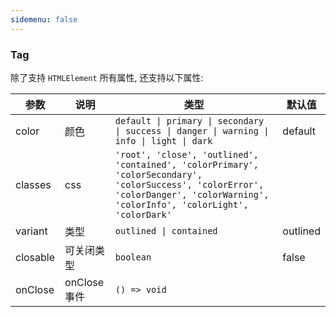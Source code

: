 ```yaml
---
sidemenu: false
---
```

### Tag

除了支持 `HTMLElement` 所有属性, 还支持以下属性:

| 参数	|说明	|类型	|默认值
| --- | --- | --- | ---
| color | 颜色 | `default \| primary \| secondary \| success \| danger \| warning \| info \| light \| dark` | default
| classes | css | `'root', 'close', 'outlined', 'contained', 'colorPrimary', 'colorSecondary', 'colorSuccess', 'colorError', 'colorDanger', 'colorWarning', 'colorInfo', 'colorLight', 'colorDark'` |
| variant | 类型 | `outlined \| contained` | outlined
| closable | 可关闭类型 | `boolean` | false
| onClose | onClose事件 | `() => void` |


